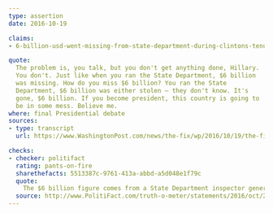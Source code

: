 ```yaml
---
type: assertion
date: 2016-10-19

claims:
- 6-billion-usd-went-missing-from-state-department-during-clintons-tenure

quote:
  The problem is, you talk, but you don't get anything done, Hillary.
  You don't. Just like when you ran the State Department, $6 billion
  was missing. How do you miss $6 billion? You ran the State
  Department, $6 billion was either stolen — they don't know. It's
  gone, $6 billion. If you become president, this country is going to
  be in some mess. Believe me.
where: final Presidential debate
sources:
- type: transcript
  url: https://www.WashingtonPost.com/news/the-fix/wp/2016/10/19/the-final-trump-clinton-debate-transcript-annotated/

checks:
- checker: politifact
  rating: pants-on-fire
  sharethefacts: 5513387c-9761-413a-abbd-a5d048e1f79c
  quote:
    The $6 billion figure comes from a State Department inspector general report that found paperwork for various contracts had been mismanaged. The $6 billion was not missing or stolen — it had been doled out in a number of contracts — but the paperwork was missing.
  source: http://www.PolitiFact.com/truth-o-meter/statements/2016/oct/20/donald-trump/trump-wrongly-says-6-billion-went-missing-state-de/
---
```

